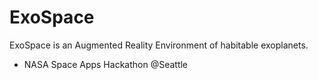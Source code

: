 # ExoSpace

ExoSpace is an Augmented Reality Environment of habitable exoplanets.



- NASA Space Apps Hackathon @Seattle 

